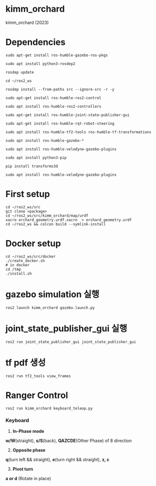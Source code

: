 # kimm_orchard
kimm_orchard (2023)

# Dependencies
```
sudo apt-get install ros-humble-gazebo-ros-pkgs

sudo apt install python3-rosdep2

rosdep update

cd ~/ros2_ws

rosdep install --from-paths src --ignore-src -r -y

sudo apt-get install ros-humble-ros2-control

sudo apt install ros-humble-ros2-controllers

sudo apt-get install ros-humble-joint-state-publisher-gui

sudo apt-get install ros-humble-rqt-robot-steering

sudo apt install ros-humble-tf2-tools ros-humble-tf-transformations

sudo apt install ros-humble-gazebo-*

sudo apt install ros-humble-velodyne-gazebo-plugins

sudo apt install python3-pip

pip install transforms3d

sudo apt install ros-humble-velodyne-gazebo-plugins
```

# First setup

```
cd ~/ros2_ws/src
git clone <package>
cd ~/ros2_ws/src/kimm_orchard/map/urdf
xacro orchard_geometry.urdf.xacro  > orchard_geometry.urdf
cd ~/ros2_ws && colcon build --symlink-install
```
# Docker setup

```
cd ~/ros2_ws/src/docker
./create_docker.sh
# in docker
cd /tmp
./install.sh
```

# gazebo simulation 실행
```
ros2 launch kimm_orchard gazebo.launch.py
```

# joint_state_publisher_gui 실행
```
ros2 run joint_state_publisher_gui joint_state_publisher_gui
```

# tf pdf 생성
```
ros2 run tf2_tools view_frames
```

# Ranger Control
```
ros2 run kimm_orchard keyboard_teleop.py
```
### Keyboard

1. **In-Phase mode** 

**w/W**(straight), **s/S**(back), **QAZCDE**(Other Phase) of 8 direction

2. **Opposite phase**

**q**(turn left && straight), **e**(turn right && straight), **z, c**

3. **Pivot turn**

**a or d** (Rotate in place)
